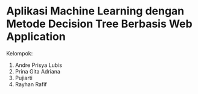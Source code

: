 # Aplikasi Machine Learning dengan Metode Decision Tree Berbasis Web Application

Kelompok:
1. Andre Prisya Lubis
2. Prina Gita Adriana
3. Pujiarti
4. Rayhan Rafif
